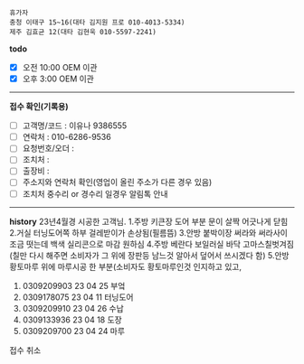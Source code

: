```
휴가자
충청 이태구 15~16(대타 김지원 프로 010-4013-5334)
제주 김효균 12(대타 김현욱 010-5597-2241)
```

**todo**
- [x] 오전 10:00 OEM 이관 
- [x] 오후 3:00 OEM 이관 
---
**접수 확인(기록용)**
- [ ] 고객명/코드 : 이유나 9386555
- [ ] 연락처 : 010-6286-9536
- [ ] 요청번호/오더 : 
- [ ] 조치처 : 
- [ ] 출장비 : 
- [ ] 주소지와 연락처 확인(영업이 올린 주소가 다른 경우 있음)
- [ ] 조치처 중수리 or 경수리 일경우 알림톡 안내
---
**history**
23년4월경 시공한 고객님.
1.주방 키큰장 도어 부분 문이 살짝 어긋나게 닫힘
2.거실 터닝도어쪽 하부 걸레받이가 손상됨(필름뜸)
3.안방 붙박이장 써라와 써라사이 조금 떳는데 백색 실리콘으로 마감 원하심
4.주방 베란다 보일러실 바닥 고마스칠벗겨짐(칠만 다시 해주면 소비자가 그 위에 장판등 남느것 알아서 덮어서 쓰시겠다 함)
5.안방 황토마루 위에 마루시공 한 부분(소비자도 황토마루인것 인지하고 있고, 

1. 0309209903 23 04 25 부엌
2. 0309178075 23 04 11 터닝도어
3. 0309209910 23 04 26 수납
4. 0309133936 23 04 18 도장 
5. 0309209700 23 04 24 마루 

접수 취소